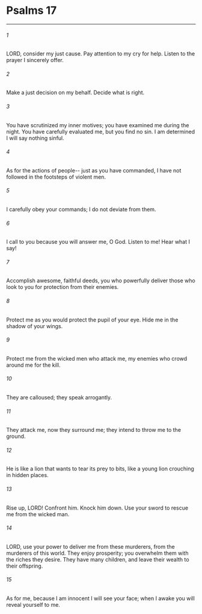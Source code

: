 # Psalms 17
***



###### 1 
LORD, consider my just cause. Pay attention to my cry for help. Listen to the prayer I sincerely offer. 

###### 2 
Make a just decision on my behalf. Decide what is right. 

###### 3 
You have scrutinized my inner motives; you have examined me during the night. You have carefully evaluated me, but you find no sin. I am determined I will say nothing sinful. 

###### 4 
As for the actions of people-- just as you have commanded, I have not followed in the footsteps of violent men. 

###### 5 
I carefully obey your commands; I do not deviate from them. 

###### 6 
I call to you because you will answer me, O God. Listen to me! Hear what I say! 

###### 7 
Accomplish awesome, faithful deeds, you who powerfully deliver those who look to you for protection from their enemies. 

###### 8 
Protect me as you would protect the pupil of your eye. Hide me in the shadow of your wings. 

###### 9 
Protect me from the wicked men who attack me, my enemies who crowd around me for the kill. 

###### 10 
They are calloused; they speak arrogantly. 

###### 11 
They attack me, now they surround me; they intend to throw me to the ground. 

###### 12 
He is like a lion that wants to tear its prey to bits, like a young lion crouching in hidden places. 

###### 13 
Rise up, LORD! Confront him. Knock him down. Use your sword to rescue me from the wicked man. 

###### 14 
LORD, use your power to deliver me from these murderers, from the murderers of this world. They enjoy prosperity; you overwhelm them with the riches they desire. They have many children, and leave their wealth to their offspring. 

###### 15 
As for me, because I am innocent I will see your face; when I awake you will reveal yourself to me.
